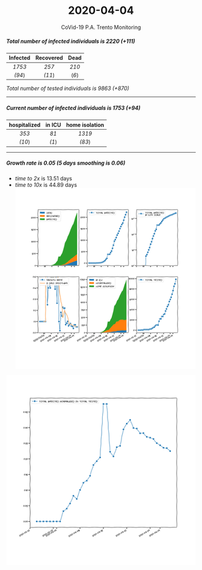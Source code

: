<div align='center'>

# 2020-04-04
CoVid-19 P.A. Trento Monitoring
</div>

##### Total number of infected individuals is 2220 (+111)
Infected | Recovered | Dead
:---: | :---: | :---:
*1753* | *257* | *210*
*(94*) | *(11*) | (*6*)

*Total number of tested individuals is 9863 (+870)*
***
##### Current number of infected individuals is 1753 (+94)
hospitalized | in ICU | home isolation
:---: | :---: | :---:
*353* |*81* |*1319*
*(10*) |*(1*) |*(83*)
***
##### Growth rate is 0.05 (5 days smoothing is 0.06)
- *time to 2x* is 13.51 days
- *time to 10x* is 44.89 days
![stats][stats]

![infected_normalized][infected_normalized]

[stats]: stats_P.A.Trento.png
[infected_normalized]: infected_normalized_P.A.Trento.png
